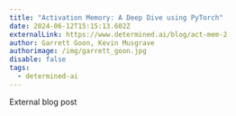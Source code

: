 ```yaml
---
title: "Activation Memory: A Deep Dive using PyTorch"
date: 2024-06-12T15:15:13.602Z
externalLink: https://www.determined.ai/blog/act-mem-2
author: Garrett Goon, Kevin Musgrave
authorimage: /img/garrett_goon.jpg
disable: false
tags:
  - determined-ai
---
```

External blog post